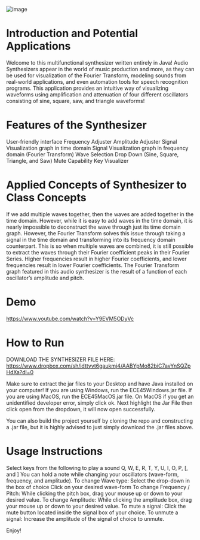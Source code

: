 ![image](https://user-images.githubusercontent.com/59634395/172030247-d8d80198-a5f4-4743-9bfd-aa750879c080.png)

# Introduction and Potential Applications

Welcome to this multifunctional synthesizer written entirely in Java! Audio Synthesizers appear in the world of music production and more, as they can be used for visualization of the Fourier Transform, modeling sounds from real-world applications, and even automation tools for speech recognition programs. This application provides an intuitive way of visualizing waveforms using amplification and attenuation of four different oscillators consisting of sine, square, saw, and triangle waveforms!


# Features of the Synthesizer 

User-friendly interface 
Frequency Adjuster
Amplitude Adjuster
Signal Visualization graph in time domain
Signal Visualization graph in frequency domain (Fourier Transform)
Wave Selection Drop Down (Sine, Square, Triangle, and Saw)
Mute Capability 
Key Visualizer


# Applied Concepts of Synthesizer to Class Concepts

If we add multiple waves together, then the waves are added together in the time domain. However, while it is easy to add waves in the time domain, it is nearly impossible to deconstruct the wave through just its time domain graph. However, the Fourier Transform solves this issue through taking a signal in the time domain and transforming into its frequency domain counterpart. This is so when multiple waves are combined, it is still possible to extract the waves through their Fourier coefficient peaks in their Fourier Series. Higher frequencies result in higher Fourier coefficients, and lower frequencies result in lower Fourier coefficients. The Fourier Transform graph featured in this audio synthesizer is the result of a function of each oscillator’s amplitude and pitch.
 

# Demo
https://www.youtube.com/watch?v=Y9EVM5ODyVc 


# How to Run
DOWNLOAD THE SYNTHESIZER FILE HERE: https://www.dropbox.com/sh/idttyvt6gaukmj4/AABYpMo82biC7avYnSQZpHdXa?dl=0

Make sure to extract the jar files to your Desktop and have Java installed on your computer!
If you are using Windows, run the ECE45Windows.jar file.
If you are using MacOS, run the ECE45MacOS.jar file. 
On MacOS if you get an unidentified developer error, simply click ok. Next highlight the Jar File then click open from the dropdown, it will now open successfully.

You can also build the project yourself by cloning the repo and constructing a .jar file, but it is highly advised to just simply download the .jar files above. 


# Usage Instructions
Select keys from the following to play a sound
Q, W, E, R, T, Y, U, I, O, P, \[, and \]
You can hold a note while changing your oscillators (wave-form, frequency, and amplitude).
To change Wave type:
Select the drop-down in the box of choice
Click on your desired wave-form
To change Frequency / Pitch:
While clicking the pitch box, drag your mouse up or down to your desired value.
To change Amplitude:
While clicking the amplitude box, drag your mouse up or down to your desired value.
To mute a signal:
Click the mute button located inside the signal box of your choice. 
To unmute a signal:
Increase the amplitude of the signal of choice to unmute. 



Enjoy!
